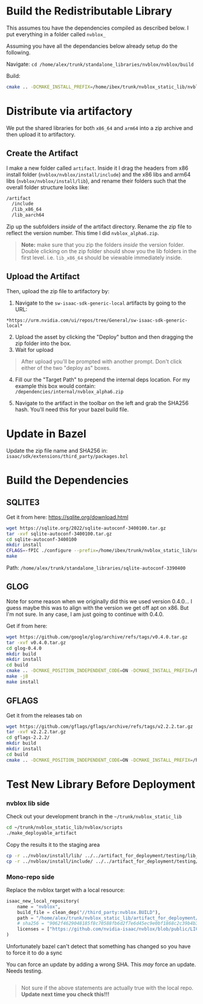 

# Build the Redistributable Library
This assumes tou have the dependencies compiled as described below. I put everything in a folder called `nvblox_`

Assuming you have all the dependancies below already setup do the following.

Navigate:
`cd /home/alex/trunk/standalone_libraries/nvblox/nvblox/build`

Build:

```bash
cmake .. -DCMAKE_INSTALL_PREFIX=/home/ibex/trunk/nvblox_static_lib/nvblox/nvblox/install/ -DBUILD_FOR_ALL_ARCHS=TRUE -DBUILD_REDISTRIBUTABLE=TRUE -DSQLITE3_BASE_PATH="/home/ibex/trunk/nvblox_static_lib/sqlite-autoconf-3390400/install/" -DGLOG_BASE_PATH="/home/ibex/trunk/nvblox_static_lib/glog-0.4.0/install/" -DGFLAGS_BASE_PATH="/home/ibex/trunk/nvblox_static_lib/gflags-2.2.2/install/" && make -j8 && make install
```

# Distribute via artifactory 
We put the shared libraries for both `x86_64` and `arm64` into a zip archive and then upload it to artifactory.

## Create the Artifact
I make a new folder called `artifact`. Inside it I drag the headers from x86 install folder (`nvblox/nvblox/install/include`) and the x86 libs and arm64 libs (`nvblox/nvblox/install/lib`), and rename their folders such that the overall folder structure looks like:
```bash
/artifact
  /include
  /lib_x86_64
  /lib_aarch64
```

Zip up the subfolders *inside* of the artifact directory. Rename the zip file to reflect the version number. This time I did `nvblox_alpha6.zip`.

> **Note:** make sure that you zip the folders *inside* the version folder. Double clicking on the zip folder should show you the lib folders in the first level. i.e. `lib_x86_64` should be viewable immediately inside.

## Upload the Artifact
Then, upload the zip file to artifactory by:

1) Navigate to the `sw-isaac-sdk-generic-local` artifacts by going to the URL:
```
*https://urm.nvidia.com/ui/repos/tree/General/sw-isaac-sdk-generic-local*
```
2) Upload the asset by clicking the "Deploy" button and then dragging the zip folder into the box.
3) Wait for upload

> After upload you'll be prompted with another prompt. Don't click either of the two "deploy as" boxes.

4) Fill our the "Target Path" to prepend the internal deps location. For my example this box would contain: `/dependencies/internal/nvblox_alpha6.zip`

5) Navigate to the artifact in the toolbar on the left and grab the SHA256 hash. You'll need this for your bazel build file.

# Update in Bazel
Update the zip file name and SHA256 in: `isaac/sdk/extensions/third_party/packages.bzl`


# Build the Dependencies

## SQLITE3
Get it from here: https://sqlite.org/download.html
```bash
wget https://sqlite.org/2022/sqlite-autoconf-3400100.tar.gz
tar -xvf sqlite-autoconf-3400100.tar.gz
cd sqlite-autoconf-3400100
mkdir install
CFLAGS=-fPIC ./configure --prefix=/home/ibex/trunk/nvblox_static_lib/sqlite-autoconf-3400100/install/
make
```

Path:
`/home/alex/trunk/standalone_libraries/sqlite-autoconf-3390400`


## GLOG
Note for some reason when we originally did this we used version 0.4.0... I guess maybe this was to align with the version we get off apt on x86. But I'm not sure. In any case, I am just going to continue with 0.4.0.

Get if from here:
```bash
wget https://github.com/google/glog/archive/refs/tags/v0.4.0.tar.gz
tar -xvf v0.4.0.tar.gz
cd glog-0.4.0
mkdir build
mkdir install
cd build
cmake .. -DCMAKE_POSITION_INDEPENDENT_CODE=ON -DCMAKE_INSTALL_PREFIX=/home/alex/trunk/nvblox_static_lib/glog-0.4.0/install/ -DWITH_GFLAGS=OFF -DBUILD_SHARED_LIBS=OFF
make -j8
make install
```

## GFLAGS
Get it from the releases tab on 
```bash
wget https://github.com/gflags/gflags/archive/refs/tags/v2.2.2.tar.gz
tar -xvf v2.2.2.tar.gz
cd gflags-2.2.2/
mkdir build
mkdir install
cd build
cmake .. -DCMAKE_POSITION_INDEPENDENT_CODE=ON -DCMAKE_INSTALL_PREFIX=/home/alex/trunk/nvblox_static_lib/gflags-2.2.2/install/ -DGFLAGS_BUILD_STATIC_LIBS=ON -DGFLAGS=google && make -j8 && make install
```
  
  

# Test New Library Before Deployment

### nvblox lib side
Check out your development branch in the `~/trunk/nvblox_static_lib`
```bash
cd ~/trunk/nvblox_static_lib/nvblox/scripts
./make_deployable_artifact
```
Copy the results it to the staging area
```bash
cp -r ../nvblox/install/lib/ ../../artifact_for_deployment/testing/lib_x86_64
cp -r ../nvblox/install/include/ ../../artifact_for_deployment/testing/include
```

### Mono-repo side
Replace the nvblox target with a local resource:
```python
isaac_new_local_repository(
	name = "nvblox",
	build_file = clean_dep("//third_party:nvblox.BUILD"),
	path = "/home/alex/trunk/nvblox_static_lib/artifact_for_deployment/testing",
	# sha256 = "9062f4629048185f8c70588fb6d2f7e6d45ec9e0bf1868c2c39b4b34689c3722",
	licenses = ["https://github.com/nvidia-isaac/nvblox/blob/public/LICENSE"],
)
```
Unfortunately bazel can't detect that something has changed so you have to force it to do a sync 

You can force an update by adding a wrong SHA. This *may* force an update. Needs testing.
```bash

```
>Not sure if the above statements are actually true with the local repo. **Update next time you check this!!!**